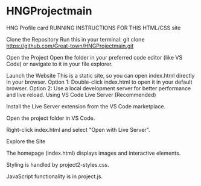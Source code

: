 # HNGProjectmain
HNG Profile card
RUNNING INSTRUCTIONS FOR THIS HTML/CSS site

Clone the Repository Run this in your terminal: git clone https://github.com/Great-town/HNGProjectmain.git

Open the Project Open the folder in your preferred code editor (like VS Code) or navigate to it in your file explorer.

Launch the Website This is a static site, so you can open index.html directly in your browser. Option 1: Double-click index.html to open it in your default browser. Option 2: Use a local development server for better performance and live reload. Using VS Code Live Server (Recommended)

Install the Live Server extension from the VS Code marketplace.

Open the project folder in VS Code.

Right-click index.html and select "Open with Live Server".

Explore the Site

The homepage (index.html) displays images and interactive elements.

Styling is handled by project2-styles.css.

JavaScript functionality is in project.js.
